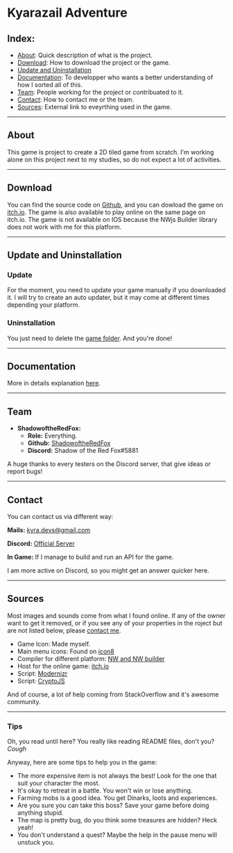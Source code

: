 # Kyarazail Adventure

## Index:

- [About](#About): Quick description of what is the project.
- [Download](#Download): How to download the project or the game.
- [Update and Uninstallation](#update-and-uninstalling)
- [Documentation](./Documentation.md): To developper who wants a better understanding of how I sorted all of this.
- [Team](#Team): People working for the project or contribuated to it.
- [Contact](#Contact): How to contact me or the team.
- [Sources](#Sources): External link to eveyrthing used in the game.

---
## About

This game is project to create a 2D tiled game from scratch. I'm working alone on this project next to my studies, so do not expect a lot of activities.

---
## Download

You can find the source code on [Github](https://github.com/ShadowoftheRedFox/Kyrazail-Adventure-Dev), and you can dowload the game on [itch.io](https://shadowoftheredfox.itch.io/kyrazail-adventure). The game is also available to play online on the same page on itch.io. 
The game is not available on IOS because the NWjs Builder library does not work with me for this platform.

---
## Update and Uninstallation

### Update
For the moment, you need to update your game manually if you downloaded it. I will try to create an auto updater, but it may come at different times depending your platform.

### Uninstallation
You just need to delete the [game folder](./). And you're done!

---
## Documentation

More in details explanation [here](./Documentation.md).

---
## Team

- **ShadowoftheRedFox:**
    - **Role:** Everything.
    - **Github:** [ShadowoftheRedFox](https://github.com/shadowoftheRedFox/)
    - **Discord:** Shadow of the Red Fox#5881

A huge thanks to every testers on the Discord server, that give ideas or report bugs!

---
## Contact

You can contact us via different way:

**Mails:** kyra.devs@gmail.com

**Discord:** [Official Server](https://discord.gg/5mF5AHnRCr)

**In Game:** If I manage to build and run an API for the game.

I am more active on Discord, so you might get an answer quicker here.

---
## Sources

Most images and sounds come from what I found online. If any of the owner want to get it removed, or if you see any of your properties in the roject but are not listed below, please [contact me](#contact).

- Game Icon: Made myself.
- Main menu icons: Found on [icon8](https://icons8.com)
- Compiler for different platform: [NW and NW builder](https://nwjs.io)
- Host for the online game: [itch.io](https://itch.io)
- Script: [Modernizr](http://modernizr.com)
- Script: [CryptoJS](https://code.google.com/archive/p/crypto-js/)

And of course, a lot of help coming from StackOverflow and it's awesome community.

---
### Tips

Oh, you read until here? You really like reading README files, don't you? *Cough*

Anyway, here are some tips to help you in the game:
- The more expensive item is not always the best! Look for the one that suit your character the most.
- It's okay to retreat in a battle. You won't win or lose anything.
- Farming mobs is a good idea. You get Dinarks, loots and experiences.
- Are you sure you can take this boss? Save your game before doing anything stupid.
- The map is pretty bug, do you think some treasures are hidden? Heck yeah!
- You don't understand a quest? Maybe the help in the pause menu will unstuck you.